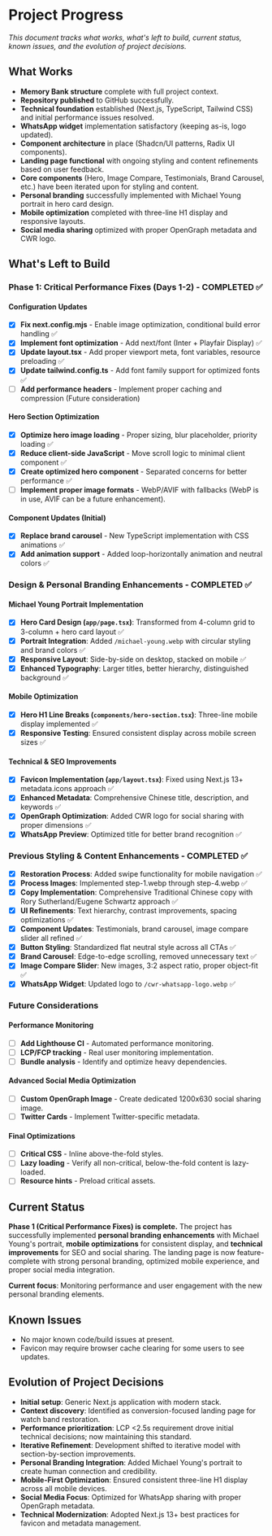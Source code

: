 # Project Progress

*This document tracks what works, what's left to build, current status, known issues, and the evolution of project decisions.*

## What Works

- **Memory Bank structure** complete with full project context.
- **Repository published** to GitHub successfully.
- **Technical foundation** established (Next.js, TypeScript, Tailwind CSS) and initial performance issues resolved.
- **WhatsApp widget** implementation satisfactory (keeping as-is, logo updated).
- **Component architecture** in place (Shadcn/UI patterns, Radix UI components).
- **Landing page functional** with ongoing styling and content refinements based on user feedback.
- **Core components** (Hero, Image Compare, Testimonials, Brand Carousel, etc.) have been iterated upon for styling and content.
- **Personal branding** successfully implemented with Michael Young portrait in hero card design.
- **Mobile optimization** completed with three-line H1 display and responsive layouts.
- **Social media sharing** optimized with proper OpenGraph metadata and CWR logo.

## What's Left to Build

### **Phase 1: Critical Performance Fixes (Days 1-2) - COMPLETED** ✅

#### **Configuration Updates**
- [x] **Fix next.config.mjs** - Enable image optimization, conditional build error handling ✅
- [x] **Implement font optimization** - Add next/font (Inter + Playfair Display) ✅
- [x] **Update layout.tsx** - Add proper viewport meta, font variables, resource preloading ✅
- [x] **Update tailwind.config.ts** - Add font family support for optimized fonts ✅
- [ ] **Add performance headers** - Implement proper caching and compression (Future consideration)

#### **Hero Section Optimization**
- [x] **Optimize hero image loading** - Proper sizing, blur placeholder, priority loading ✅
- [x] **Reduce client-side JavaScript** - Move scroll logic to minimal client component ✅
- [x] **Create optimized hero component** - Separated concerns for better performance ✅
- [ ] **Implement proper image formats** - WebP/AVIF with fallbacks (WebP is in use, AVIF can be a future enhancement).

#### **Component Updates (Initial)**
- [x] **Replace brand carousel** - New TypeScript implementation with CSS animations ✅
- [x] **Add animation support** - Added loop-horizontally animation and neutral colors ✅

### **Design & Personal Branding Enhancements - COMPLETED** ✅

#### **Michael Young Portrait Implementation**
- [x] **Hero Card Design (`app/page.tsx`)**: Transformed from 4-column grid to 3-column + hero card layout ✅
- [x] **Portrait Integration**: Added `/michael-young.webp` with circular styling and brand colors ✅
- [x] **Responsive Layout**: Side-by-side on desktop, stacked on mobile ✅
- [x] **Enhanced Typography**: Larger titles, better hierarchy, distinguished background ✅

#### **Mobile Optimization**
- [x] **Hero H1 Line Breaks (`components/hero-section.tsx`)**: Three-line mobile display implemented ✅
- [x] **Responsive Testing**: Ensured consistent display across mobile screen sizes ✅

#### **Technical & SEO Improvements**
- [x] **Favicon Implementation (`app/layout.tsx`)**: Fixed using Next.js 13+ metadata.icons approach ✅
- [x] **Enhanced Metadata**: Comprehensive Chinese title, description, and keywords ✅
- [x] **OpenGraph Optimization**: Added CWR logo for social sharing with proper dimensions ✅
- [x] **WhatsApp Preview**: Optimized title for better brand recognition ✅

### **Previous Styling & Content Enhancements - COMPLETED** ✅
- [x] **Restoration Process**: Added swipe functionality for mobile navigation ✅
- [x] **Process Images**: Implemented step-1.webp through step-4.webp ✅
- [x] **Copy Implementation**: Comprehensive Traditional Chinese copy with Rory Sutherland/Eugene Schwartz approach ✅
- [x] **UI Refinements**: Text hierarchy, contrast improvements, spacing optimizations ✅
- [x] **Component Updates**: Testimonials, brand carousel, image compare slider all refined ✅
- [x] **Button Styling**: Standardized flat neutral style across all CTAs ✅
- [x] **Brand Carousel**: Edge-to-edge scrolling, removed unnecessary text ✅
- [x] **Image Compare Slider**: New images, 3:2 aspect ratio, proper object-fit ✅
- [x] **WhatsApp Widget**: Updated logo to `/cwr-whatsapp-logo.webp` ✅

### **Future Considerations**

#### **Performance Monitoring**
- [ ] **Add Lighthouse CI** - Automated performance monitoring.
- [ ] **LCP/FCP tracking** - Real user monitoring implementation.
- [ ] **Bundle analysis** - Identify and optimize heavy dependencies.

#### **Advanced Social Media Optimization**
- [ ] **Custom OpenGraph Image** - Create dedicated 1200x630 social sharing image.
- [ ] **Twitter Cards** - Implement Twitter-specific metadata.

#### **Final Optimizations**
- [ ] **Critical CSS** - Inline above-the-fold styles.
- [ ] **Lazy loading** - Verify all non-critical, below-the-fold content is lazy-loaded.
- [ ] **Resource hints** - Preload critical assets.

## Current Status

**Phase 1 (Critical Performance Fixes) is complete.** The project has successfully implemented **personal branding enhancements** with Michael Young's portrait, **mobile optimizations** for consistent display, and **technical improvements** for SEO and social sharing. The landing page is now feature-complete with strong personal branding, optimized mobile experience, and proper social media integration.

**Current focus**: Monitoring performance and user engagement with the new personal branding elements.

## Known Issues

- No major known code/build issues at present.
- Favicon may require browser cache clearing for some users to see updates.

## Evolution of Project Decisions

- **Initial setup**: Generic Next.js application with modern stack.
- **Context discovery**: Identified as conversion-focused landing page for watch band restoration.
- **Performance prioritization**: LCP <2.5s requirement drove initial technical decisions; now maintaining this standard.
- **Iterative Refinement**: Development shifted to iterative model with section-by-section improvements.
- **Personal Branding Integration**: Added Michael Young's portrait to create human connection and credibility.
- **Mobile-First Optimization**: Ensured consistent three-line H1 display across all mobile devices.
- **Social Media Focus**: Optimized for WhatsApp sharing with proper OpenGraph metadata.
- **Technical Modernization**: Adopted Next.js 13+ best practices for favicon and metadata management. 